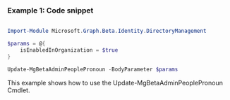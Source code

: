 ### Example 1: Code snippet

```powershell

Import-Module Microsoft.Graph.Beta.Identity.DirectoryManagement

$params = @{
	isEnabledInOrganization = $true
}

Update-MgBetaAdminPeoplePronoun -BodyParameter $params

```
This example shows how to use the Update-MgBetaAdminPeoplePronoun Cmdlet.

